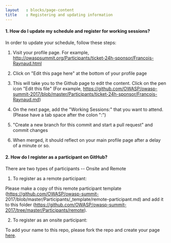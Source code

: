 ```yaml
---
layout   : blocks/page-content
title    : Registering and updating information
---
```


#### 1. How do I update my schedule and register for working sessions?
In order to update your schedule, follow these steps:

  1. Visit your profile page. For example, http://owaspsummit.org/Participants/ticket-24h-sponsor/Francois-Raynaud.html

  2. Click on "Edit this page here" at the bottom of your profile page

  3. This will take you to the Github page to edit the content. Click on the pen icon "Edit this file"
(For example, https://github.com/OWASP/owasp-summit-2017/blob/master/Participants/ticket-24h-sponsor/Francois-Raynaud.md)

  4. On the next page, add the "Working Sessions:" that you want to attend. (Please have a tab space after the colon ":")

  5. "Create a new branch for this commit and start a pull request" and commit changes

  6. When merged, it should reflect on your main profile page after a delay of a minute or so.


#### 2. How do I register as a participant on GitHub?

There are two types of participants -- Onsite and Remote

   1. To register as a remote participant:

   Please make a copy of this remote participant template (https://github.com/OWASP/owasp-summit-    2017/blob/master/Participants/_template/remote-participant.md) and add it to this folder (https://github.com/OWASP/owasp-summit-2017/tree/master/Participants/remote).

   2. To register as an onsite participant:

   To add your name to this repo, please fork the repo and create your page [here](https://github.com/OWASP/owasp-summit-2017/tree/master/Participants).




